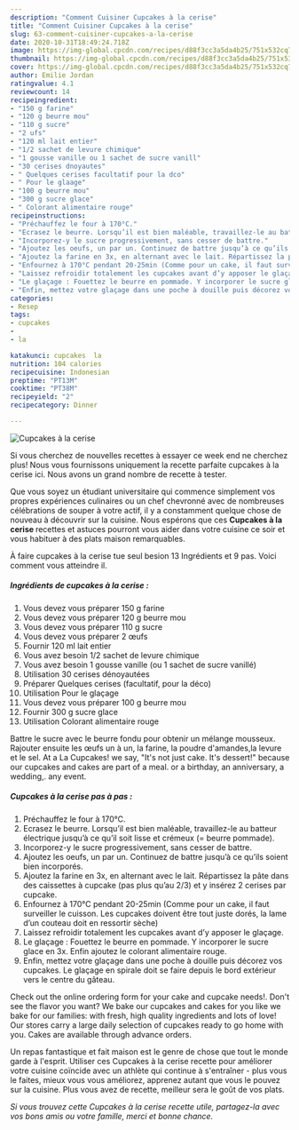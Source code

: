 ```yaml
---
description: "Comment Cuisiner Cupcakes à la cerise"
title: "Comment Cuisiner Cupcakes à la cerise"
slug: 63-comment-cuisiner-cupcakes-a-la-cerise
date: 2020-10-31T18:49:24.718Z
image: https://img-global.cpcdn.com/recipes/d88f3cc3a5da4b25/751x532cq70/cupcakes-a-la-cerise-photo-principale-de-la-recette.jpg
thumbnail: https://img-global.cpcdn.com/recipes/d88f3cc3a5da4b25/751x532cq70/cupcakes-a-la-cerise-photo-principale-de-la-recette.jpg
cover: https://img-global.cpcdn.com/recipes/d88f3cc3a5da4b25/751x532cq70/cupcakes-a-la-cerise-photo-principale-de-la-recette.jpg
author: Emilie Jordan
ratingvalue: 4.1
reviewcount: 14
recipeingredient:
- "150 g farine"
- "120 g beurre mou"
- "110 g sucre"
- "2 ufs"
- "120 ml lait entier"
- "1/2 sachet de levure chimique"
- "1 gousse vanille ou 1 sachet de sucre vanill"
- "30 cerises dnoyautes"
- " Quelques cerises facultatif pour la dco"
- " Pour le glaage"
- "100 g beurre mou"
- "300 g sucre glace"
- " Colorant alimentaire rouge"
recipeinstructions:
- "Préchauffez le four à 170°C."
- "Ecrasez le beurre. Lorsqu’il est bien maléable, travaillez-le au batteur électrique jusqu’à ce qu’il soit lisse et crémeux (= beurre pommade)."
- "Incorporez-y le sucre progressivement, sans cesser de battre."
- "Ajoutez les oeufs, un par un. Continuez de battre jusqu’à ce qu’ils soient bien incorporés."
- "Ajoutez la farine en 3x, en alternant avec le lait. Répartissez la pâte dans des caissettes à cupcake (pas plus qu’au 2/3) et y insérez 2 cerises par cupcake."
- "Enfournez à 170°C pendant 20-25min (Comme pour un cake, il faut surveiller le cuisson. Les cupcakes doivent être tout juste dorés, la lame d’un couteau doit en ressortir sèche)"
- "Laissez refroidir totalement les cupcakes avant d’y apposer le glaçage."
- "Le glaçage : Fouettez le beurre en pommade. Y incorporer le sucre glace en 3x. Enfin ajoutez le colorant alimentaire rouge."
- "Enfin, mettez votre glaçage dans une poche à douille puis décorez vos cupcakes. Le glaçage en spirale doit se faire depuis le bord extérieur vers le centre du gâteau."
categories:
- Resep
tags:
- cupcakes
- 
- la

katakunci: cupcakes  la 
nutrition: 104 calories
recipecuisine: Indonesian
preptime: "PT13M"
cooktime: "PT38M"
recipeyield: "2"
recipecategory: Dinner

---
```



![Cupcakes à la cerise](https://img-global.cpcdn.com/recipes/d88f3cc3a5da4b25/751x532cq70/cupcakes-a-la-cerise-photo-principale-de-la-recette.jpg)

Si vous cherchez de nouvelles recettes à essayer ce week end ne cherchez plus! Nous vous fournissons uniquement la recette parfaite cupcakes à la cerise ici. Nous avons un grand nombre de recette à tester.

Que vous soyez un étudiant universitaire qui commence simplement vos propres expériences culinaires ou un chef chevronné avec de nombreuses célébrations de souper à votre actif, il y a constamment quelque chose de nouveau à découvrir sur la cuisine. Nous espérons que ces <strong> Cupcakes à la cerise </strong> recettes et astuces pourront vous aider dans votre cuisine ce soir et vous habituer à des plats maison remarquables.

<!--inarticleads1-->

À faire cupcakes à la cerise tue seul besion 13 Ingrédients et 9 pas. Voici comment vous atteindre il.

##### Ingrédients de cupcakes à la cerise :

1. Vous devez vous préparer 150 g farine
1. Vous devez vous préparer 120 g beurre mou
1. Vous devez vous préparer 110 g sucre
1. Vous devez vous préparer 2 œufs
1. Fournir 120 ml lait entier
1. Vous avez besoin 1/2 sachet de levure chimique
1. Vous avez besoin 1 gousse vanille (ou 1 sachet de sucre vanillé)
1. Utilisation 30 cerises dénoyautées
1. Préparer  Quelques cerises (facultatif, pour la déco)
1. Utilisation  Pour le glaçage
1. Vous devez vous préparer 100 g beurre mou
1. Fournir 300 g sucre glace
1. Utilisation  Colorant alimentaire rouge


Battre le sucre avec le beurre fondu pour obtenir un mélange mousseux. Rajouter ensuite les œufs un à un, la farine, la poudre d&#39;amandes,la levure et le sel. At a La Cupcakes! we say, &#34;It&#39;s not just cake. It&#39;s dessert!&#34; because our cupcakes and cakes are part of a meal. or a birthday, an anniversary, a wedding,. any event. 

<!--inarticleads2-->

##### Cupcakes à la cerise pas à pas :

1. Préchauffez le four à 170°C.
1. Ecrasez le beurre. Lorsqu’il est bien maléable, travaillez-le au batteur électrique jusqu’à ce qu’il soit lisse et crémeux (= beurre pommade).
1. Incorporez-y le sucre progressivement, sans cesser de battre.
1. Ajoutez les oeufs, un par un. Continuez de battre jusqu’à ce qu’ils soient bien incorporés.
1. Ajoutez la farine en 3x, en alternant avec le lait. Répartissez la pâte dans des caissettes à cupcake (pas plus qu’au 2/3) et y insérez 2 cerises par cupcake.
1. Enfournez à 170°C pendant 20-25min (Comme pour un cake, il faut surveiller le cuisson. Les cupcakes doivent être tout juste dorés, la lame d’un couteau doit en ressortir sèche)
1. Laissez refroidir totalement les cupcakes avant d’y apposer le glaçage.
1. Le glaçage : Fouettez le beurre en pommade. Y incorporer le sucre glace en 3x. Enfin ajoutez le colorant alimentaire rouge.
1. Enfin, mettez votre glaçage dans une poche à douille puis décorez vos cupcakes. Le glaçage en spirale doit se faire depuis le bord extérieur vers le centre du gâteau.


Check out the online ordering form for your cake and cupcake needs!. Don&#39;t see the flavor you want? We bake our cupcakes and cakes for you like we bake for our families: with fresh, high quality ingredients and lots of love! Our stores carry a large daily selection of cupcakes ready to go home with you. Cakes are available through advance orders. 

<!--inarticleads1-->

<p>
Un repas fantastique et fait maison est le genre de chose que tout le monde garde à l'esprit. Utiliser ces Cupcakes à la cerise recette pour améliorer votre cuisine coïncide avec un athlète qui continue à s'entraîner - plus vous le faites, mieux vous vous améliorez, apprenez autant que vous le pouvez sur la cuisine. Plus vous avez de recette, meilleur sera le goût de vos plats.
</p>

<p>
<i>Si vous trouvez cette Cupcakes à la cerise recette utile, partagez-la avec vos bons amis ou votre famille, merci et bonne chance.</i>
</p>
